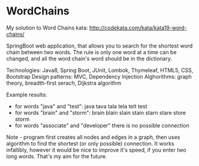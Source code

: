 # WordChains

My solution to Word Chains kata:
http://codekata.com/kata/kata19-word-chains/

SpringBoot web application, that allows you to search for the shortest word chain between two words. The rule is only one word at a time 
can be changed, and all the word chain's word should be in the dictionary.

Technologies: Java8, Spring Boot, JUnit, Lombok, Thymeleaf, HTML5, CSS, Bootstrap
Design patterns: MVC, Dependency Injection
Alghorithms: graph theory, breadth-first serach, Dijkstra algorithm

Example results:
- for words "java" and "test": java tava tala tela telt test
- for words "brain" and "storm": brain blain slain stain starn stare store storm
- for words "associate" and "developer" there is no possible connection 


Note - program first creates all nodes and edges in a graph, then uses algorithm to find the shortest (or only possible) connection.
It works infallibly, however it would be nice to improve it's speed, if you enter two long words. That's my aim for the future.
